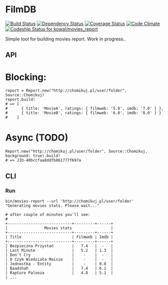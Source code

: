 # FilmDB

[![Build Status](https://api.travis-ci.org/kowal/filmdb.png)](https://travis-ci.org/kowal/filmdb)
[![Dependency Status](https://gemnasium.com/kowal/filmdb.png)](https://gemnasium.com/kowal/filmdb)
[![Coverage Status](https://coveralls.io/repos/kowal/filmdb/badge.png?branch=master)](https://coveralls.io/r/kowal/filmdb?branch=master)
[![Code Climate](https://codeclimate.com/github/kowal/filmdb.png)](https://codeclimate.com/github/kowal/filmdb)
[![Codeship Status for kowal/movies_report](https://www.codeship.io/projects/4f92a8e0-bce3-0130-8880-5ea7310bec9c/status?branch=master)](https://www.codeship.io/projects/4462)

Simple tool for building movies report. Work in progress..

## API

  # Blocking:
  
	report = Report.new("http://chomikuj.pl/user/folder", Source::Chomikuj)
	report.build!
	# => [
	#      { title: 'MovieA', ratings: { filmweb: '5.0', imdb: '7.0' } },
	#      { title: 'MovieB', ratings: { filmweb: '6.0', imdb: '8.0' } }
	#    ]

  # Async (TODO)

    Report.new("http://chomikuj.pl/user/folder", Source::Chomikuj, background: true).build!
    # => JID-40bccfaa8ddfb861777f697a

## CLI

### Run

    bin/movies-report --url 'http://chomikuj.pl/user/folder'
    "Generating movies stats. Please wait..."

    # after couple of minutes you'll see:
    #
    +----------------------------+---------+------+
    |                Movies stats                 |
    +----------------------------+---------+------+
    | Title                      | Filmweb | Imdb |
    +----------------------------+---------+------+
    | Bezpieczna Przystań        |   7.4   |  -   |
    | Last Minute                |   5.2   | 1.3  |
    | Don't Cry                  |    -    |  -   |
    | O Czym Wiedziała Maisie    |    -    |  -   |
    | Jednostka - Entity         |    -    | 0.0  |
    | Baadshah                   |   7.4   | 6.1  |
    | Rapture Palooza            |   4.8   | 5.1  |
    | ...


